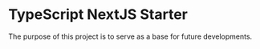 # TypeScript NextJS Starter

The purpose of this project is to serve as a base for future developments.

